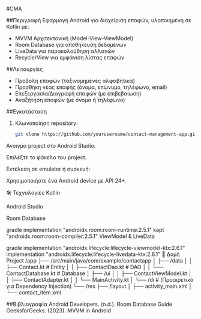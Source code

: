 #CMA

##Περιγραφή
Εφαρμογή Android για διαχείριση επαφών, υλοποιημένη σε Kotlin με:
- MVVM Αρχιτεκτονική (Model-View-ViewModel)
- Room Database για αποθήκευση δεδομένων
- LiveData για παρακολούθηση αλλαγών
- RecyclerView για εμφάνιση λίστας επαφών

##Λειτουργίες
- Προβολή επαφών (ταξινομημένες αλφαβητικά)
- Προσθήκη νέας επαφής (όνομα, επώνυμο, τηλέφωνο, email)
- Επεξεργασία/Διαγραφή επαφών (με επιβεβαίωση)
- Αναζήτηση επαφών (με όνομα ή τηλέφωνο)

##Εγκατάσταση
1. Κλωνοποίηση repository:
   ```bash
   git clone https://github.com/yourusername/contact-management-app.git
Άνοιγμα project στο Android Studio:

Επιλέξτε το φάκελο του project.

Εκτέλεση σε emulator ή συσκευή:

Χρησιμοποιήστε ένα Android device με API 24+.

🛠️ Τεχνολογίες
Kotlin

Android Studio

Room Database

gradle
implementation "androidx.room:room-runtime:2.5.1"
kapt "androidx.room:room-compiler:2.5.1"
ViewModel & LiveData

gradle
implementation "androidx.lifecycle:lifecycle-viewmodel-ktx:2.6.1"
implementation "androidx.lifecycle:lifecycle-livedata-ktx:2.6.1"
📂 Δομή Project
/app
├── /src/main/java/com/example/contactapp
│   ├── /data
│   │   ├── Contact.kt          # Entity
│   │   ├── ContactDao.kt       # DAO
│   │   └── ContactDatabase.kt  # Database
│   ├── /ui
│   │   ├── ContactViewModel.kt
│   │   ├── ContactAdapter.kt
│   │   └── MainActivity.kt
│   └── /di                     # (Προαιρετικό για Dependency Injection)
└── /res
    ├── /layout
    │   ├── activity_main.xml
    │   └── contact_item.xml


##Βιβλιογραφία
Android Developers. (n.d.). Room Database Guide
GeeksforGeeks. (2023). MVVM in Android
